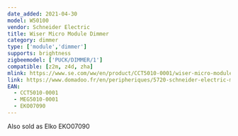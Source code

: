 ```yaml
---
date_added: 2021-04-30
model: W50100
vendor: Schneider Electric 
title: Wiser Micro Module Dimmer
category: dimmer
type: ['module','dimmer']
supports: brightness
zigbeemodel: ['PUCK/DIMMER/1']
compatible: [z2m, z4d, zha]
mlink: https://www.se.com/ww/en/product/CCT5010-0001/wiser-micro-module-dimmer/
link: https://www.domadoo.fr/en/peripheriques/5720-schneider-electric-micromodule-variateur-eclairage-connecte-zigbee-30-wiser-3606481048165.html
EAN:
  - CCT5010-0001
  - MEG5010-0001
  - EKO07090
---
```

Also sold as Elko EKO07090
